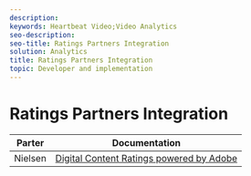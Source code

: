 ```yaml
---
description: 
keywords: Heartbeat Video;Video Analytics
seo-description: 
seo-title: Ratings Partners Integration
solution: Analytics
title: Ratings Partners Integration
topic: Developer and implementation
---
```


# Ratings Partners Integration

<table id="table_3C5DD80FC4CD4572A637A0B8971869AE"> 
 <tgroup cols="2"> 
  <colspec colnum="1" colname="col1" colwidth="*" /> 
  <colspec colnum="2" colname="col2" colwidth="*" /> 
  <thead> 
   <tr> 
    <th colname="col1" class="entry">Parter </th> 
    <th colname="col2" class="entry">Documentation </th> 
   </tr> 
  </thead> 
  <tbody> 
   <tr> 
    <td colname="col1">Nielsen </td> 
    <td colname="col2"> <a href="https://marketing.adobe.com/resources/help/en_US/sc/appmeasurement/hbvideo/nielsen/" format="html" scope="external">Digital Content Ratings powered by Adobe</a> </td> 
   </tr> 
   <!--<row>
            <entry colname="col1">comScore 
				</entry>
            <entry colname="col2">
              <xref href="https://marketing.adobe.com/resources/help/en_US/sc/appmeasurement/hbvideo/comscore/" format="html" scope="external">Certified Metrics powered by Adobe</xref>
            </entry>
          </row>--> 
  </tbody> 
 </tgroup> 
</table>

